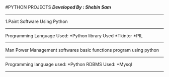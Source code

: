 #PYTHON PROJECTS
***Developed By : Shebin Sam***
****************************************
1.Paint Software Using Python
***************************************
Programming Language Used:
*Python
library Used
*Tkinter
*PIL
***************************************
Man Power Management softwares basic functions program using python
****************************************
Programming language used:
*Python
RDBMS Used:
*Mysql
**************************************
